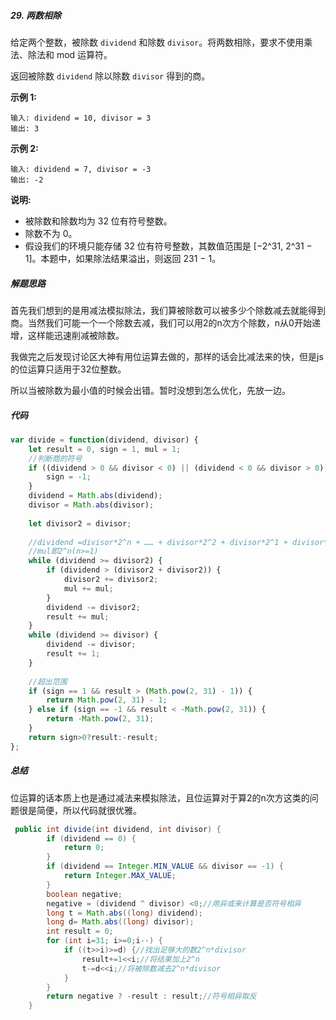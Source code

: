 ##### 29. 两数相除

给定两个整数，被除数 `dividend` 和除数 `divisor`。将两数相除，要求不使用乘法、除法和 mod 运算符。

返回被除数 `dividend` 除以除数 `divisor` 得到的商。

**示例 1:**

```
输入: dividend = 10, divisor = 3
输出: 3
```

**示例 2:**

```
输入: dividend = 7, divisor = -3
输出: -2
```

**说明:**

- 被除数和除数均为 32 位有符号整数。
- 除数不为 0。
- 假设我们的环境只能存储 32 位有符号整数，其数值范围是 [−2^31,  2^31 − 1]。本题中，如果除法结果溢出，则返回 231 − 1。



##### 解题思路

首先我们想到的是用减法模拟除法，我们算被除数可以被多少个除数减去就能得到商。当然我们可能一个一个除数去减，我们可以用2的n次方个除数，n从0开始递增，这样能迅速削减被除数。

我做完之后发现讨论区大神有用位运算去做的，那样的话会比减法来的快，但是js的位运算只适用于32位整数。

所以当被除数为最小值的时候会出错。暂时没想到怎么优化，先放一边。



##### 代码

```javascript
var divide = function(dividend, divisor) {
    let result = 0, sign = 1, mul = 1;
  	//判断商的符号
    if ((dividend > 0 && divisor < 0) || (dividend < 0 && divisor > 0)) {
        sign = -1;
    }
    dividend = Math.abs(dividend);
    divisor = Math.abs(divisor);
 
    let divisor2 = divisor;
 
  	//dividend =divisor*2^n + …… + divisor*2^2 + divisor*2^1 + divisor*2^0
  	//mul即2^n(n>=1)
    while (dividend >= divisor2) {
        if (dividend > (divisor2 + divisor2)) {
            divisor2 += divisor2;
            mul += mul;
        }
        dividend -= divisor2;
        result += mul;
    }
    while (dividend >= divisor) {
        dividend -= divisor;
        result += 1;
    }
 
  	//超出范围
    if (sign == 1 && result > (Math.pow(2, 31) - 1)) {
        return Math.pow(2, 31) - 1;
    } else if (sign == -1 && result < -Math.pow(2, 31)) {
        return -Math.pow(2, 31);
    }
    return sign>0?result:-result;
};
```



##### 总结

位运算的话本质上也是通过减法来模拟除法，且位运算对于算2的n次方这类的问题很是简便，所以代码就很优雅。

```java
 public int divide(int dividend, int divisor) {
        if (dividend == 0) {
            return 0;
        }
        if (dividend == Integer.MIN_VALUE && divisor == -1) {
            return Integer.MAX_VALUE;
        }
        boolean negative;
        negative = (dividend ^ divisor) <0;//用异或来计算是否符号相异
        long t = Math.abs((long) dividend);
        long d= Math.abs((long) divisor);
        int result = 0;
        for (int i=31; i>=0;i--) {
            if ((t>>i)>=d) {//找出足够大的数2^n*divisor
                result+=1<<i;//将结果加上2^n
                t-=d<<i;//将被除数减去2^n*divisor
            }
        }
        return negative ? -result : result;//符号相异取反
    }
```

